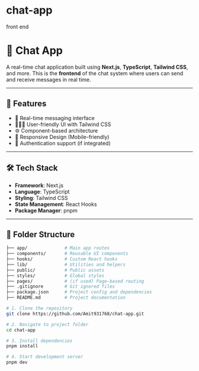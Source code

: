 # chat-app
front end
# 💬 Chat App

A real-time chat application built using **Next.js**, **TypeScript**, **Tailwind CSS**, and more. This is the **frontend** of the chat system where users can send and receive messages in real time.

---

## 🚀 Features

- 💬 Real-time messaging interface
- 🧑‍🤝‍🧑 User-friendly UI with Tailwind CSS
- ⚙️ Component-based architecture
- 📱 Responsive Design (Mobile-friendly)
- 🔐 Authentication support (if integrated)

---

## 🛠️ Tech Stack

- **Framework**: Next.js
- **Language**: TypeScript
- **Styling**: Tailwind CSS
- **State Management**: React Hooks
- **Package Manager**: pnpm

---

## 📂 Folder Structure

```bash
├── app/              # Main app routes
├── components/       # Reusable UI components
├── hooks/            # Custom React hooks
├── lib/              # Utilities and helpers
├── public/           # Public assets
├── styles/           # Global styles
├── pages/            # (if used) Page-based routing
├── .gitignore        # Git ignored files
├── package.json      # Project config and dependencies
├── README.md         # Project documentation

# 1. Clone the repository
git clone https://github.com/Amit931768/chat-app.git

# 2. Navigate to project folder
cd chat-app

# 3. Install dependencies
pnpm install

# 4. Start development server
pnpm dev

